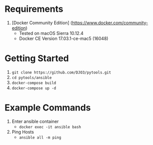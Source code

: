 # Requirements
1. [Docker Community Edition] (https://www.docker.com/community-edition)
    * Tested on macOS Sierra 10.12.4
    * Docker CE Version 17.03.1-ce-mac5 (16048)

# Getting Started
1. `git clone https://github.com/DJO3/pytools.git`
2. `cd pytools/ansible`
3. `docker-compose build`
4. `docker-compose up -d`

# Example Commands
1. Enter ansible container
    * `docker exec -it ansible bash`
2. Ping Hosts
    * `ansible all -m ping`
